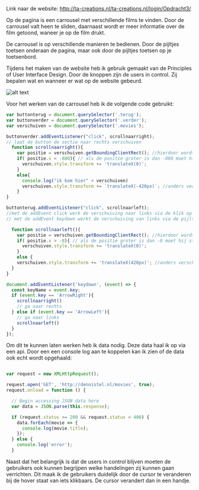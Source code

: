 Link naar de website: http://ta-creations.nl/ta-creations.nl/login/Opdracht3/

Op de pagina is een carrousel met verschillende films te vinden. Door de carrousel valt heen te sliden, daarnaast wordt er meer informatie over de film getoond, waneer je op de film drukt.

De carrousel is op verschillende manieren te bedienen. Door de pijltjes toetsen onderaan de pagina, maar ook door de pijltjes toetsen op je toetsenbord. 

Tijdens het maken van de website heb ik gebruik gemaakt van de Principles of User Interface Design. Door de knoppen zijn de users in control. Zij bepalen wat en wanneer er wat op de website gebeurd. 

![alt text](https://media.giphy.com/media/EpNGa22cAiO5yUgpHL/giphy.gif)

Voor het werken van de carrousel heb ik de volgende code gebruikt:

```js
var buttonterug = document.querySelector('.terug');
var buttonverder = document.querySelector('.verder');
var verschuiven = document.querySelector('.movies');

buttonverder.addEventListener("click", scrollnaarright);
// laat de button de sectie naar rechts verschuiven
  function scrollnaarright(){
    var positie = verschuiven.getBoundingClientRect(); //hierdoor wordt er gekeken naar de positie zodra die verschuifd
    if( positie.x < -880){ // als de positie groter is dan -880 moet hij stoppen met verschuiven
      verschuiven.style.transform += 'translateX(0)';
    }
    else{
      console.log("ik kom hier" + verschuiven)
      verschuiven.style.transform += `translateX(-420px)`; //anders verschuifd de sectie met -420px
    }
}

buttonterug.addEventListener("click", scrollnaarleft);
//met de addEvent click werk de verschuiving naar links via de klik op de pijltjesbutton
// met de addEvent keydown werkt de verschuiving van links via de pijltjestoetsen

  function scrollnaarleft(){
    var positie = verschuiven.getBoundingClientRect(); //hierdoor wordt er gekeken naar de positie zodra die verschuifd
    if( positie.x > -8){ // als de positie groter is dan -8 moet hij stoppen met verschuiven
      verschuiven.style.transform += 'translateX(0)';
    }
    else {
    verschuiven.style.transform += 'translateX(420px)'; //anders verschuifd de sectie met 420px
  }
}

document.addEventListener('keydown', (event) => {
  const keyName = event.key;
  if (event.key == 'ArrowRight'){
    scrollnaarright()
    // ga naar rechts
  } else if (event.key == 'ArrowLeft'){
    // ga naar links
    scrollnaarleft()
  }
});
```

Om dit te kunnen laten werken heb ik data nodig. Deze data haal ik op via een api. Door een een console log aan te koppelen kan ik zien of de data ook echt wordt opgehaald:

```js

var request = new XMLHttpRequest();

request.open('GET', 'http://dennistel.nl/movies', true);
request.onload = function () {

  // Begin accessing JSON data here
  var data = JSON.parse(this.response);

  if (request.status >= 200 && request.status < 400) {
    data.forEach(movie => {
      console.log(movie.title);
    });
  } else {
    console.log('error');
  }

```

Naast dat het belangrijk is dat de users in control blijven moeten de gebruikers ook kunnen begrijpen welke handelingen zij kunnen gaan verrichten. Dit maak ik de gebruikers duidelijk door de cursor te veranderen bij de hover staat van iets klikbaars. De cursor verandert dan in een handje.




